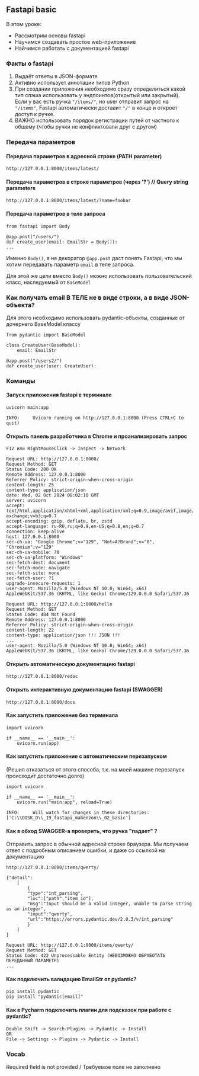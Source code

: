 ## Fastapi basic

В этом уроке:

- Рассмотрим основы fastapi
- Научимся создавать простое web-приложение
- Найчимся работать с документацией fastapi

### Факты о fastapi

1. Выдаёт ответы в JSON-формате
2. Активно использует аннотации типов Python
3. При создании приложения необходимо сразу определиться какой тип слэша использовать у эндпоинтов(открытый или
   закрытый). Если у вас есть ручка ```"/items/"```, но user отправит запрос на ```"/items"```, Fastapi автоматически
   доставит ```"/"``` в конце и откроет доступ к ручке.
4. ВАЖНО использовать порядок регистрации путей от частного к общему (чтобы ручки не конфликтовали друг с другом)

### Передача параметров

#### Передача параметров в адресной строке (PATH parameter)
```http://127.0.0.1:8000/items/latest/```
#### Передача параметров в строке параметров (через '?') // Query string parameters
```http://127.0.0.1:8000/items/latest/?name=foobar```
#### Передача параметров в теле запроса
```
from fastapi import Body

@app.post("/users/")
def create_user(email: EmailStr = Body()):
...
```
Именно ```Body()```, а не декоратор ```@app.post``` даст понять Fastapi, что мы хотим передавать параметр ```email``` в теле запроса. 

Для этой же цели вместо ```Body()``` можно использовать пользовательский класс, наследуемый от ```BaseModel```

### Как получать email В ТЕЛЕ не в виде строки, а в виде JSON-объекта?
Для этого необходимо использовать pydantic-объекты, созданные от дочернего BaseModel классу
```
from pydantic import BaseModel

class CreateUser(BaseModel):
    email: EmailStr

@app.post("/users2/")
def create_user(user: CreateUser):
```

### Команды

#### Запуск приложения fastapi в терминале

```uvicorn main:app```

```INFO:     Uvicorn running on http://127.0.0.1:8000 (Press CTRL+C to quit)```

#### Открыть панель разработчика в Chrome и проанализировать запрос

```F12 или RightMouseClick -> Inspect -> Network```

```commandline
Request URL: http://127.0.0.1:8000/
Request Method: GET
Status Code: 200 OK
Remote Address: 127.0.0.1:8000
Referrer Policy: strict-origin-when-cross-origin
content-length: 25
content-type: application/json
date: Wed, 02 Oct 2024 08:02:10 GMT
server: uvicorn
accept: text/html,application/xhtml+xml,application/xml;q=0.9,image/avif,image/webp,image/apng,*/*;q=0.8,application/signed-exchange;v=b3;q=0.7
accept-encoding: gzip, deflate, br, zstd
accept-language: ru-RU,ru;q=0.9,en-US;q=0.8,en;q=0.7
connection: keep-alive
host: 127.0.0.1:8000
sec-ch-ua: "Google Chrome";v="129", "Not=A?Brand";v="8", "Chromium";v="129"
sec-ch-ua-mobile: ?0
sec-ch-ua-platform: "Windows"
sec-fetch-dest: document
sec-fetch-mode: navigate
sec-fetch-site: none
sec-fetch-user: ?1
upgrade-insecure-requests: 1
user-agent: Mozilla/5.0 (Windows NT 10.0; Win64; x64) AppleWebKit/537.36 (KHTML, like Gecko) Chrome/129.0.0.0 Safari/537.36
```

```commandline
Request URL: http://127.0.0.1:8000/hello
Request Method: GET
Status Code: 404 Not Found
Remote Address: 127.0.0.1:8000
Referrer Policy: strict-origin-when-cross-origin
content-length: 22
content-type: application/json !!! JSON !!!
...
user-agent: Mozilla/5.0 (Windows NT 10.0; Win64; x64) AppleWebKit/537.36 (KHTML, like Gecko) Chrome/129.0.0.0 Safari/537.36
```

#### Открыть автоматическую документацию fastapi

```http://127.0.0.1:8000/redoc```

#### Открыть интерактивную документацию fastapi (SWAGGER)

```http://127.0.0.1:8000/docs```

#### Как запустить приложение без терминала

```
import uvicorn

if __name__ == '__main__':
    uvicorn.run(app)
```

#### Как запустить приложение с автоматическим перезапуском

(Решил отказаться от этого способа, т.к. на моей машине перезапуск происходит достаточно долго)

```
import uvicorn

if __name__ == '__main__':
    uvicorn.run("main:app", reload=True)
```

```commandline
INFO:     Will watch for changes in these directories: ['C:\\DISK_D\\_19_fastapi_mahenzon\\_02_basic']
```

#### Как в обход SWAGGER-а проверить, что ручка "падает" ?

Отправить запрос в обычной адресной строке браузера. Мы получаем ответ с подробным описанием ошибки, и даже со ссылкой
на документацию

```http://127.0.0.1:8000/items/qwerty/```

```commandline
{"detail":
    [
        {
        "type":"int_parsing",
        "loc":["path","item_id"],
        "msg":"Input should be a valid integer, unable to parse string as an integer",
        "input":"qwerty",
        "url":"https://errors.pydantic.dev/2.0.3/v/int_parsing"
        }
    ]
}
```

```commandline
Request URL: http://127.0.0.1:8000/items/qwerty/
Request Method: GET
Status Code: 422 Unprocessable Entity (НЕВОЗМОЖНО ОБРАБОТАТЬ ПЕРЕДАННЫЙ ПАРАМЕТР)
...
```
#### Как подключить валидацию EmailStr от pydantic?
```
pip install pydantic
pip install "pydantic[email]"
```

#### Как в Pycharm подключить плагин для подсказок при работе с pydantic?
```
Double Shift -> Search:Plugins -> Pydantic -> Install
OR
File -> Settings -> Plugins -> Pydantic -> Install
```




### Vocab

Required field is not provided / Требуемое поле не заполнено